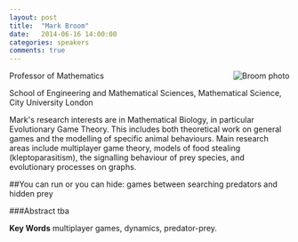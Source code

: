 ```yaml
---
layout: post
title:  "Mark Broom"
date:   2014-06-16 14:00:00
categories: speakers
comments: true
---
```


<footer class="entry-meta">
<img src="{{ site.url }}/images/broom.jpg" alt="Broom photo" align="right">
<span class="author vcard" itemprop="author" itemscope itemtype="http://schema.org/Person"></a></span></span>
</footer>


Professor of Mathematics 

School of Engineering and Mathematical Sciences, 
Mathematical Science, City University London

Mark's research interests are in Mathematical Biology, in particular Evolutionary Game Theory. This includes both theoretical work on general games and the modelling of specific animal behaviours. Main research areas include multiplayer game theory, models of food stealing (kleptoparasitism), the signalling behaviour of prey species, and evolutionary processes on graphs.

##You can run or you can hide: games between searching predators and hidden prey

###Abstract
tba**Key Words** multiplayer games, dynamics, predator-prey.